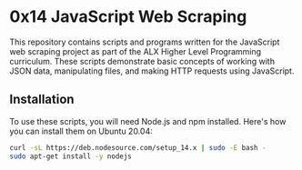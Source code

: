 # 0x14 JavaScript Web Scraping

This repository contains scripts and programs written for the JavaScript web scraping project as part of the ALX Higher Level Programming curriculum. These scripts demonstrate basic concepts of working with JSON data, manipulating files, and making HTTP requests using JavaScript.

## Installation

To use these scripts, you will need Node.js and npm installed. Here's how you can install them on Ubuntu 20.04:

```bash
curl -sL https://deb.nodesource.com/setup_14.x | sudo -E bash -
sudo apt-get install -y nodejs
